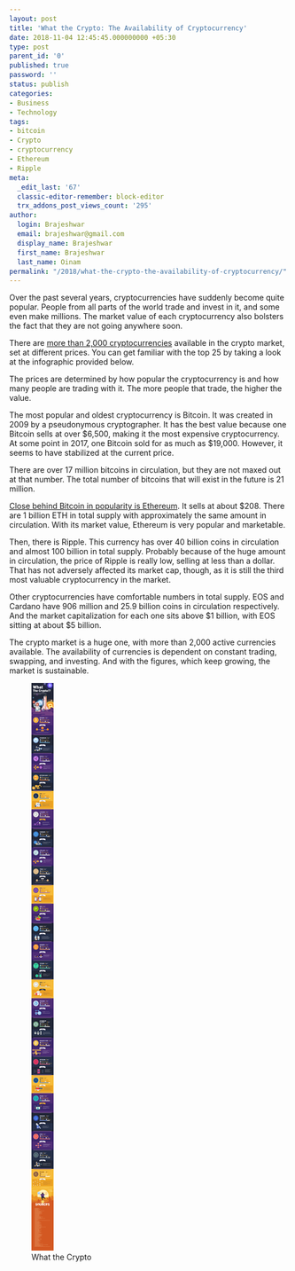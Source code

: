 ```yaml
---
layout: post
title: 'What the Crypto: The Availability of Cryptocurrency'
date: 2018-11-04 12:45:45.000000000 +05:30
type: post
parent_id: '0'
published: true
password: ''
status: publish
categories:
- Business
- Technology
tags:
- bitcoin
- Crypto
- cryptocurrency
- Ethereum
- Ripple
meta:
  _edit_last: '67'
  classic-editor-remember: block-editor
  trx_addons_post_views_count: '295'
author:
  login: Brajeshwar
  email: brajeshwar@gmail.com
  display_name: Brajeshwar
  first_name: Brajeshwar
  last_name: Oinam
permalink: "/2018/what-the-crypto-the-availability-of-cryptocurrency/"
---
```

<p>Over the past several years, cryptocurrencies have suddenly become quite popular. People from all parts of the world trade and invest in it, and some even make millions. The market value of each cryptocurrency also bolsters the fact that they are not going anywhere soon.</p>
<p>There are <a href="https://u.today/more-than-2000-cryptocurrencies-already-listed-on-coinmarketcap">more than 2,000 cryptocurrencies</a> available in the crypto market, set at different prices. You can get familiar with the top 25 by taking a look at the infographic provided below.</p>
<p>The prices are determined by how popular the cryptocurrency is and how many people are trading with it. The more people that trade, the higher the value.</p>
<p>The most popular and oldest cryptocurrency is Bitcoin. It was created in 2009 by a pseudonymous cryptographer. It has the best value because one Bitcoin sells at over $6,500, making it the most expensive cryptocurrency. At some point in 2017, one Bitcoin sold for as much as $19,000. However, it seems to have stabilized at the current price.</p>
<p><!--more--></p>
<p>There are over 17 million bitcoins in circulation, but they are not maxed out at that number. The total number of bitcoins that will exist in the future is 21 million.</p>
<p><a href="https://bitcoinplay.net/what-the-crypto-infographic/">Close behind Bitcoin in popularity is Ethereum</a>. It sells at about $208. There are 1 billion ETH in total supply with approximately the same amount in circulation. With its market value, Ethereum is very popular and marketable.</p>
<p>Then, there is Ripple. This currency has over 40 billion coins in circulation and almost 100 billion in total supply. Probably because of the huge amount in circulation, the price of Ripple is really low, selling at less than a dollar. That has not adversely affected its market cap, though, as it is still the third most valuable cryptocurrency in the market.</p>
<p>Other cryptocurrencies have comfortable numbers in total supply. EOS and Cardano have 906 million and 25.9 billion coins in circulation respectively. And the market capitalization for each one sits above $1 billion, with EOS sitting at about $5 billion.</p>
<p>The crypto market is a huge one, with more than 2,000 active currencies available. The availability of currencies is dependent on constant trading, swapping, and investing. And with the figures, which keep growing, the market is sustainable.</p>
<figure class="wp-block-image"><a href="https://bitcoinplay.net/what-the-crypto-infographic/"><img src="/static/2018/11/crypto-what-the.png" alt="What the Crypto" class="wp-image-6971" /></a><br />
<figcaption>What the Crypto</figcaption>
</figure>
